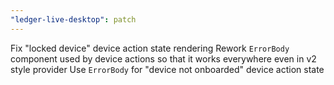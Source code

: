 ```yaml
---
"ledger-live-desktop": patch
---
```


Fix "locked device" device action state rendering
Rework `ErrorBody` component used by device actions so that it works everywhere even in v2 style provider
Use `ErrorBody` for "device not onboarded" device action state
